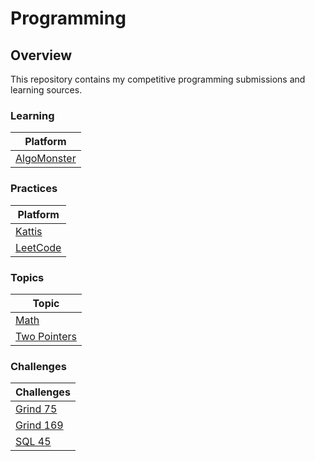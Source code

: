 # Programming

## Overview
This repository contains my competitive programming submissions and learning sources.

### Learning
| Platform                                              |
|-------------------------------------------------------|
| [AlgoMonster](https://github.com/shumarb/algomonster) |

### Practices
| Platform                                                               |
|------------------------------------------------------------------------|
| [Kattis](https://github.com/shumarb/programming/tree/main/kattis)      |
| [LeetCode](https://github.com/shumarb/leetcode)                        |

### Topics
| Topic                                                                         |
|-------------------------------------------------------------------------------|
| [Math](https://github.com/shumarb/programming/tree/main/math)                 | 
| [Two Pointers](https://github.com/shumarb/programming/tree/main/two-pointers) | 

### Challenges
| Challenges                                                                    |
|-------------------------------------------------------------------------------|
| [Grind 75](https://github.com/shumarb/programming/tree/main/grind75)          |
| [Grind 169](https://github.com/shumarb/programming/tree/main/grind169)        |
| [SQL 45](https://github.com/shumarb/programming/tree/main/sql45)              | 

